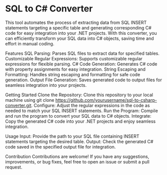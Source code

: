 # SQL to C# Converter
This tool automates the process of extracting data from SQL INSERT statements targeting a specific table and generating corresponding C# code for easy integration into your .NET projects. With this converter, you can efficiently transform your SQL data into C# objects, saving time and effort in manual coding.

Features
SQL Parsing: Parses SQL files to extract data for specified tables.
Customizable Regular Expressions: Supports customizable regular expressions for flexible parsing.
C# Code Generation: Generates C# code with property assignments for easy integration.
String Escaping and Formatting: Handles string escaping and formatting for safe code generation.
Output File Generation: Saves generated code to output files for seamless integration into your projects.

Getting Started
Clone the Repository: Clone this repository to your local machine using git clone https://github.com/yourusername/sql-to-csharp-converter.git.
Configure: Adjust the regular expressions in the code as needed to match your SQL INSERT statements.
Run the Program: Compile and run the program to convert your SQL data to C# objects.
Integrate: Copy the generated C# code into your .NET projects and enjoy seamless integration.

Usage
Input: Provide the path to your SQL file containing INSERT statements targeting the desired table.
Output: Check the generated C# code saved in the specified output file for integration.

Contribution
Contributions are welcome! If you have any suggestions, improvements, or bug fixes, feel free to open an issue or submit a pull request.
